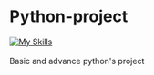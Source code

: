 # Python-project
[![My Skills](https://skillicons.dev/icons?i=py,regex)](https://skillicons.dev)<br><br>
Basic and advance python's project
